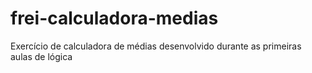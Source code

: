 # frei-calculadora-medias
Exercício de calculadora de médias desenvolvido durante as primeiras aulas de lógica 
